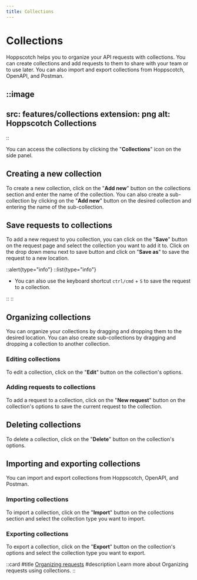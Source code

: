 ```yaml
---
title: Collections
---
```


# Collections

Hoppscotch helps you to organize your API requests with collections. You can create collections and add requests to them to share with your team or to use later. You can also import and export collections from Hoppscotch, OpenAPI, and Postman.

::image
---
src: features/collections
extension: png
alt: Hoppscotch Collections
---
::

You can access the collections by clicking the "**Collections**" icon on the side panel.

## Creating a new collection

To create a new collection, click on the "**Add new**" button on the collections section and enter the name of the collection. You can also create a sub-collection by clicking on the "**Add new**" button on the desired collection and entering the name of the sub-collection.

## Save requests to collections

To add a new request to you collection, you can click on the "**Save**" button on the request page and select the collection you want to add it to. Click on the drop down menu next to save button and click on "**Save as**" to save the request to a new location.

::alert{type="info"}
::list{type="info"}

- You can also use the keyboard shortcut <kbd>`ctrl/cmd`</kbd> + <kbd>`S`</kbd> to save the request to a collection.

::
::

## Organizing collections

You can organize your collections by dragging and dropping them to the desired location. You can also create sub-collections by dragging and dropping a collection to another collection.

### Editing collections

To edit a collection, click on the "**Edit**" button on the collection's options.

### Adding requests to collections

To add a request to a collection, click on the "**New request**" button on the collection's options to save the current request to the collection.

## Deleting collections

To delete a collection, click on the "**Delete**" button on the collection's options.

## Importing and exporting collections

You can import and export collections from Hoppscotch, OpenAPI, and Postman.

### Importing collections

To import a collection, click on the "**Import**" button on the collections section and select the collection type you want to import.

### Exporting collections

To export a collection, click on the "**Export**" button on the collection's options and select the collection type you want to export.

::card
#title
[Organizing requests](/documentation/getting-started/rest/organizing-your-requests)
#description
Learn more about Organizing requests using collections.
::
